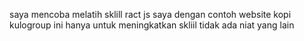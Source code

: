 saya mencoba melatih sklill ract js saya dengan contoh website kopi kulogroup
ini hanya untuk meningkatkan skliil tidak ada niat yang lain

